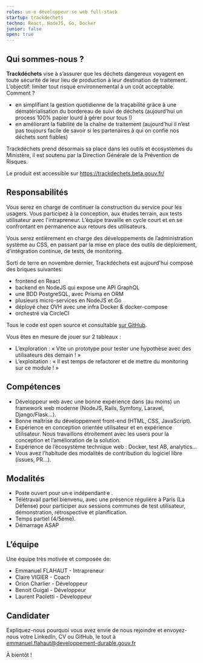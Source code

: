 ```yaml
---
roles: un·e développeur·se web full-stack
startup: trackdechets
techno: React, NodeJS, Go, Docker
junior: false
open: true
---
```


## Qui sommes-nous ?

**Trackdéchets** vise à s’assurer que les déchets dangereux voyagent en toute sécurité de leur lieu de production à leur destination de traitement. L’objectif: limiter tout risque environnemental à un coût acceptable. Comment ?

- en simplifiant la gestion quotidienne de la traçabilité grâce à une dématérialisation du bordereau de suivi de déchets (aujourd’hui un process 100% papier lourd à gérer pour tous !)
- en améliorant la fiabilité de la chaîne de traitement (aujourd’hui il n’est pas toujours facile de savoir si les partenaires à qui on confie nos déchets sont fiables)

Trackdéchets prend désormais sa place dans les outils et écosystèmes du Ministère, il est soutenu par la Direction Générale de la Prévention de Risques.

Le produit est accessible sur https://trackdechets.beta.gouv.fr/

## Responsabilités

Vous serez en charge de continuer la construction du service pour les usagers. Vous participez à la conception, aux études terrain, aux tests utilisateur avec l'intrapreneur. L’équipe travaille en cycle court et en se confrontant en permanence aux retours des utilisateurs.

Vous serez entièrement en charge des développements de l’administration système au CSS, en passant par la mise en place des outils de déploiement, d’intégration continue, de tests, de monitoring.

Sorti de terre en novembre dernier, Trackdéchets est aujourd'hui composé des briques suivantes:
- frontend en React
- backend en NodeJS qui expose une API GraphQL
- une BDD PostgreSQL, avec Prisma en ORM
- plusieurs micro-services en NodeJS et Go
- déployé chez OVH avec une infra Docker & docker-compose
- orchestré via CircleCI

Tous le code est open source et consultable [sur GitHub](https://github.com/MTES-MCT/trackdechets).

Vous êtes en mesure de jouer sur 2 tableaux :

- L’exploration : « Vite un prototype pour tester une hypothèse avec des utilisateurs dès demain ! »
- L’exploitation : « Il est temps de refactorer et de mettre du monitoring sur ce module ! »

## Compétences

- Développeur web avec une bonne expérience dans (au moins) un framework web moderne (NodeJS, Rails, Symfony, Laravel, Django/Flask…).
- Bonne maîtrise du développement front-end (HTML, CSS, JavaScript).
- Expérience en conception orientée utilisateur et en expérience utilisateur. Nous travaillons étroitement avec les users pour la conception et l’amélioration de la solution.
- Expérience de l’écosystème technique web : Docker, test AB, analytics…
- Vous avez l’habitude des modalités de contribution du logiciel libre (issues, PR…).

## Modalités

- Poste ouvert pour un·e indépendant·e .
- Télétravail partiel bienvenu, avec une présence régulière à Paris (La Défense) pour participer aux sessions communes de test utilisateur, démonstration, rétrospective et planification.
- Temps partiel (4/5éme).
- Démarrage ASAP


## L’équipe

Une équipe très motivée et composée de:

- Emmanuel FLAHAUT - Intrapreneur
- Claire VIGIER - Coach
- Orion Charlier - Développeur
- Benoit Guigal - Développeur
- Laurent Paoletti - Développeur

## Candidater

Expliquez-nous pourquoi vous avez envie de nous rejoindre et envoyez-nous votre LinkedIn, CV ou GitHub, le tout à emmanuel.flahaut@developpement-durable.gouv.fr 

À bientôt !
